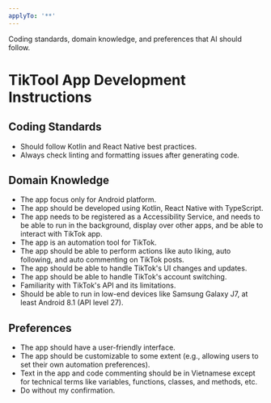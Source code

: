 ```yaml
---
applyTo: '**'
---
```

Coding standards, domain knowledge, and preferences that AI should follow.

# TikTool App Development Instructions
## Coding Standards
- Should follow Kotlin and React Native best practices.
- Always check linting and formatting issues after generating code.
## Domain Knowledge
- The app focus only for Android platform.
- The app should be developed using Kotlin, React Native with TypeScript.
- The app needs to be registered as a Accessibility Service, and needs to be able to run in the background, display over other apps, and be able to interact with TikTok app.
- The app is an automation tool for TikTok.
- The app should be able to perform actions like auto liking, auto following, and auto commenting on TikTok posts.
- The app should be able to handle TikTok's UI changes and updates.
- The app should be able to handle TikTok's account switching.
- Familiarity with TikTok's API and its limitations.
- Should be able to run in low-end devices like Samsung Galaxy J7, at least Android 8.1 (API level 27).
## Preferences
- The app should have a user-friendly interface.
- The app should be customizable to some extent (e.g., allowing users to set their own automation preferences).
- Text in the app and code commenting should be in Vietnamese except for technical terms like variables, functions, classes, and methods, etc.
- Do without my confirmation.
